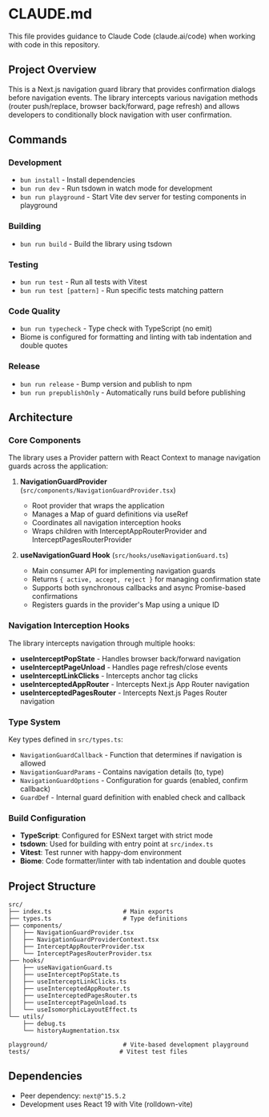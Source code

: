 # CLAUDE.md

This file provides guidance to Claude Code (claude.ai/code) when working with code in this repository.

## Project Overview

This is a Next.js navigation guard library that provides confirmation dialogs before navigation events. The library intercepts various navigation methods (router push/replace, browser back/forward, page refresh) and allows developers to conditionally block navigation with user confirmation.

## Commands

### Development
- `bun install` - Install dependencies
- `bun run dev` - Run tsdown in watch mode for development
- `bun run playground` - Start Vite dev server for testing components in playground

### Building
- `bun run build` - Build the library using tsdown

### Testing
- `bun run test` - Run all tests with Vitest
- `bun run test [pattern]` - Run specific tests matching pattern

### Code Quality
- `bun run typecheck` - Type check with TypeScript (no emit)
- Biome is configured for formatting and linting with tab indentation and double quotes

### Release
- `bun run release` - Bump version and publish to npm
- `bun run prepublishOnly` - Automatically runs build before publishing

## Architecture

### Core Components

The library uses a Provider pattern with React Context to manage navigation guards across the application:

1. **NavigationGuardProvider** (`src/components/NavigationGuardProvider.tsx`)
   - Root provider that wraps the application
   - Manages a Map of guard definitions via useRef
   - Coordinates all navigation interception hooks
   - Wraps children with InterceptAppRouterProvider and InterceptPagesRouterProvider

2. **useNavigationGuard Hook** (`src/hooks/useNavigationGuard.ts`)
   - Main consumer API for implementing navigation guards
   - Returns `{ active, accept, reject }` for managing confirmation state
   - Supports both synchronous callbacks and async Promise-based confirmations
   - Registers guards in the provider's Map using a unique ID

### Navigation Interception Hooks

The library intercepts navigation through multiple hooks:

- **useInterceptPopState** - Handles browser back/forward navigation
- **useInterceptPageUnload** - Handles page refresh/close events  
- **useInterceptLinkClicks** - Intercepts anchor tag clicks
- **useInterceptedAppRouter** - Intercepts Next.js App Router navigation
- **useInterceptedPagesRouter** - Intercepts Next.js Pages Router navigation

### Type System

Key types defined in `src/types.ts`:
- `NavigationGuardCallback` - Function that determines if navigation is allowed
- `NavigationGuardParams` - Contains navigation details (to, type)
- `NavigationGuardOptions` - Configuration for guards (enabled, confirm callback)
- `GuardDef` - Internal guard definition with enabled check and callback

### Build Configuration

- **TypeScript**: Configured for ESNext target with strict mode
- **tsdown**: Used for building with entry point at `src/index.ts`
- **Vitest**: Test runner with happy-dom environment
- **Biome**: Code formatter/linter with tab indentation and double quotes

## Project Structure

```
src/
├── index.ts                    # Main exports
├── types.ts                    # Type definitions
├── components/
│   ├── NavigationGuardProvider.tsx
│   ├── NavigationGuardProviderContext.tsx
│   ├── InterceptAppRouterProvider.tsx
│   └── InterceptPagesRouterProvider.tsx
├── hooks/
│   ├── useNavigationGuard.ts
│   ├── useInterceptPopState.ts
│   ├── useInterceptLinkClicks.ts
│   ├── useInterceptedAppRouter.ts
│   ├── useInterceptedPagesRouter.ts
│   ├── useInterceptPageUnload.ts
│   └── useIsomorphicLayoutEffect.ts
└── utils/
    ├── debug.ts
    └── historyAugmentation.tsx

playground/                     # Vite-based development playground
tests/                         # Vitest test files
```

## Dependencies

- Peer dependency: `next@^15.5.2`
- Development uses React 19 with Vite (rolldown-vite)